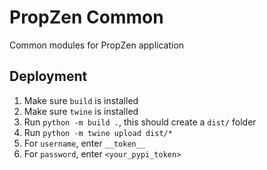 # PropZen Common

Common modules for PropZen application

## Deployment

1. Make sure `build` is installed
2. Make sure `twine` is installed
3. Run `python -m build .`, this should create a `dist/` folder
4. Run `python -m twine upload dist/*`
5. For `username`, enter `__token__`
6. For `password`, enter `<your_pypi_token>`
